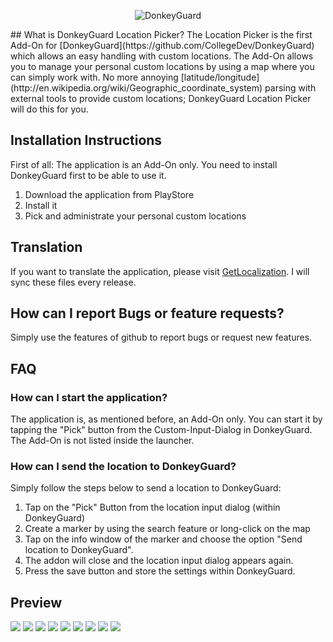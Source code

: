 <p align="center">
  <img src="http://www.bilderload.com/bild/352239/fun6653kj1QJYN1.png" alt="DonkeyGuard"/>
</p>
## What is DonkeyGuard Location Picker?
The Location Picker is the first Add-On for [DonkeyGuard](https://github.com/CollegeDev/DonkeyGuard) which allows an easy handling with custom locations. The Add-On allows you to manage your personal custom locations by using a map where you can simply work with. No more annoying [latitude/longitude](http://en.wikipedia.org/wiki/Geographic_coordinate_system) parsing with external tools to provide custom locations; DonkeyGuard Location Picker will do this for you.

## Installation Instructions
First of all: The application is an Add-On only. You need to install DonkeyGuard first to be able to use it.

1. Download the application from PlayStore
2. Install it
3. Pick and administrate your personal custom locations

## Translation
If you want to translate the application, please visit [GetLocalization](http://www.getlocalization.com/DonkeyGuard_Location_Picker/). I will sync these files every release.

## How can I report Bugs or feature requests?
Simply use the features of github to report bugs or request new features.

## FAQ
### How can I start the application?
The application is, as mentioned before, an Add-On only. You can start it by tapping the "Pick" button from the Custom-Input-Dialog in DonkeyGuard. The Add-On is not listed inside the launcher.

### How can I send the location to DonkeyGuard?
Simply follow the steps below to send a location to DonkeyGuard:

1. Tap on the "Pick" Button from the location input dialog (within DonkeyGuard)
2. Create a marker by using the search feature or long-click on the map
3. Tap on the info window of the marker and choose the option "Send location to DonkeyGuard".
4. The addon will close and the location input dialog appears again.
5. Press the save button and store the settings within DonkeyGuard.

## Preview
![](http://www.bilderload.com/bild/352240/screenshot20140919151850UGGKY.png)
![](http://www.bilderload.com/bild/352241/screenshot20140919151859TDP88.png)  ![](http://www.bilderload.com/bild/352242/screenshot2014091915190742MFP.png)  ![](http://www.bilderload.com/bild/352243/screenshot2014091915191492XI2.png)   ![](http://www.bilderload.com/bild/352244/screenshot201409191519212TQDK.png)  ![](http://www.bilderload.com/bild/352245/screenshot201409191523074D4G8.png)  ![](http://www.bilderload.com/bild/352246/screenshot201409191523183RNGM.png) 
![](http://www.bilderload.com/bild/352247/screenshot20140919152338ECQOW.png) 
![](http://www.bilderload.com/bild/352248/screenshot20140919152346ZMTCL.png) 
